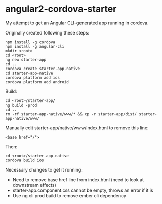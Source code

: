 # angular2-cordova-starter

My attempt to get an Angular CLI-generated app running in cordova.

Originally created following these steps:
```
npm install -g cordova
npm install -g angular-cli
mkdir <root>
cd <root>
ng new starter-app
cd ..
cordova create starter-app-native
cd starter-app-native
cordova platform add ios
cordova platform add android
```

Build:
```
cd <root>/starter-app/
ng build -prod
cd ..
rm -rf starter-app-native/www/* && cp -r starter-app/dist/ starter-app-native/www/
```
Manually edit starter-app/native/www/index.html to remove this line:
```
<base href="/">
```
Then:
```
cd <root>/starter-app-native
cordova build ios
```

Necessary changes to get it running:
* Need to remove base href line from index.html (need to look at downstream effects)
* starter-app.component.css cannot be empty, throws an error if it is
* Use ng cli prod build to remove ember cli dependency

